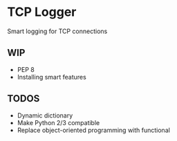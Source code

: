 TCP Logger
=========================

Smart logging for TCP connections

## WIP
* PEP 8
* Installing smart features

## TODOS
* Dynamic dictionary
* Make Python 2/3 compatible
* Replace object-oriented programming with functional
